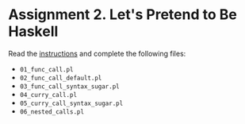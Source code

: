 # Assignment 2. Let's Pretend to Be Haskell

Read the [instructions](https://swish.swi-prolog.org/?code=https://gitlab.com/agh-courses/23/lp/lab-05/-/raw/master/assignments/02_func/instructions.swinb) and complete the following files:

* `01_func_call.pl`
* `02_func_call_default.pl`
* `03_func_call_syntax_sugar.pl`
* `04_curry_call.pl`
* `05_curry_call_syntax_sugar.pl`
* `06_nested_calls.pl`
